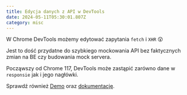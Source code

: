 ```yaml
---
title: Edycja danych z API w DevTools
date: 2024-05-11T05:30:01.807Z
category: misc
---
```


W Chrome DevTools możemy edytować zapytania `fetch` i `XHR` 😲

Jest to dość przydatne do szybkiego mockowania API bez faktycznych zmian na BE czy budowania mock servera.

Począwszy od Chrome 117, DevTools może zastąpić zarówno dane w `responsie` jak i jego nagłówki.

Sprawdź również [Demo](https://www.linkedin.com/posts/addyosmani_programming-webdevelopers-developers-activity-7135184782090522625-R1gN/) oraz [dokumentację](https://developer.chrome.com/docs/devtools/overrides/).
